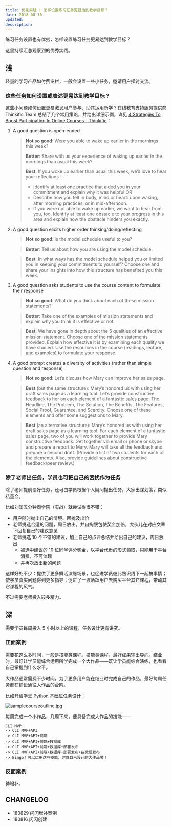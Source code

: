 ```yaml
---
title: 优秀实践 | 怎样设置练习任务更易达到教学目标？
date: 2018-08-16
updated: 
description: 
---
```


练习任务设置也有优劣，怎样设置练习任务更易达到教学目标？

这里持续汇总观察到的优秀实践。

## 浅

轻量的学习产品如付费专栏，一般会设置一些小任务，邀请用户探讨交流。

### 这些任务如何设置或表述更易达到教学目标？

这些小问题如何设置更易激发用户参与、助其运用所学？在线教育支持服务提供商 Thinkific Team 总结了几个常用策略，并给出详细示例，详见 [4 Strategies To Boost Participation In Online Courses - Thinkific](https://www.thinkific.com/blog/4-strategies-boost-participation-online-courses/)：

1. A good question is open-ended 

    > **Not so good**: Were you able to wake up earlier in the mornings this week?
    >     
    > **Better**: Share with us your experience of waking up earlier in the mornings than usual this week?
    >     
    > **Best**: If you woke up earlier than usual this week, we’d love to hear your reflections –
    >     
    > - Identify at least one practice that aided you in your commitment and explain why it was helpful OR
    > - Describe how you felt in body, mind or heart: upon waking, after morning practices, or in mid-afternoon.
    > - If you were not able to wake up earlier, we want to hear from you, too. Identify at least one obstacle to your progress in this area and explain how the obstacle hinders you exactly.

2. A good question elicits higher order thinking/doing/reflecting

    > **Not so good**: Is the model schedule useful to you?
    
    > **Better**: Tell us about how you are using the model schedule.
    
    > **Best**: In what ways has the model schedule helped you or limited you in keeping your commitments to yourself? Choose one and share your insights into how this structure has benefited you this week.

3. A good question asks students to use the course content to formulate their response

    > **Not so good**: What do you think about each of these mission statements?
    
    > **Better**: Take one of the examples of mission statements and explain why you think it is effective or not.
    
    > **Best**: We have gone in depth about the 5 qualities of an effective mission statement. Choose one of the mission statements provided. Explain how effective it is by examining each quality we have studied. Use the resources in the course (readings, lecture, and examples) to formulate your response.

4. A good prompt creates a diversity of activities (rather than simple question and response)

    > **Not so good**: Let’s discuss how Mary can improve her sales page.
    
    > **Best** (but the same structure): Mary’s honored us with using her draft sales page as a learning tool. Let’s provide constructive feedback to her on each element of a fantastic sales page: The Headline, The Problem, The Solution, The Benefits, The Features, Social Proof, Guarantee, and Scarcity. Choose one of these elements and offer some suggestions to Mary.
    
    > **Best** (an alternative structure): Mary’s honored us with using her draft sales page as a learning tool. For each element of a fantastic sales page, two of you will work together to provide Mary constructive feedback. Get together via email or phone or skype and prepare a report to Mary. Mary will take all the feedback and prepare a second draft. (Provide a list of two students for each of the elements. Also, provide guidelines about constructive feedback/peer review.)

### 除了老师出任务，学员也可把自己的困扰作为任务

除了老师提前设好任务，还可由学员根据个人疑问抛出任务，大家出谋划策，类似私董会。

比如刘润五分钟商学院（实战）就尝试得很不错：

- 用户随时抛出自己的情境、困扰及出价
- 老师挑选合适的问题，周日放出，并自掏腰包使奖金加倍，大伙儿在对应文章下回复自己的建议意见
- 老师挑选 10 个不错的建议，加上自己的点评总结并给出自己的建议，周日放出
    - 被选中建议的 10 位同学评分奖金，以平台代币的形式领取，只能用于平台消费，不可体现
    - 并再次放出新的问题

这样好处不少：提供了更多鲜活演练场景，也促进学员彼此熟识线下一起搞事情；使学员真实问题得到更多指导；促进了一波活跃用户去购买平台其它课程，带动其它课程的风气。

不过需要老师投入较多精力。

## 深

需要学员每周投入 5 小时以上的课程，任务设计更有讲究。

### 正面案例

需要花这么多时间，一般是技能类课程。技能类课程，最好成果输出导向。结业时，最好让学员能综合运用所学完成一个大作品——既让学员能综合演练，也看看自己掌握到什么水平。

大作品通常需费不少时间，为了更多用户能在结业时完成自己的作品，最好每周任务都在铺设通往大作品的台阶。

比如[开智学堂 Python 基础班](https://mp.weixin.qq.com/s/0xDHRCpsUwxD23LB47mR9w)任务设计：

![samplecourseoutline.jpg](http://openmindclub.zoomquiet.top/ishanshan/samplecourseoutline.jpg?imageView2/2/w/350)

每周完成一个小作品，几周下来，便具备完成大作品的技能—— 

    CLI MVP 
    -> CLI MVP+API 
    -> CLI MVP+API+前端 
    -> CLI MVP+API+前端+数据库 
    -> CLI MVP+API+前端+数据库+部署发布 
    -> CLI MVP+API+前端+数据库+部署发布+在微信发布 
    -> Bingo！可以运用这些技能，完成自己设计的大作品啦！


### 反面案例

待增补。

## CHANGELOG 

- 180829 闪闪增补案例
- 180816 闪闪创建


